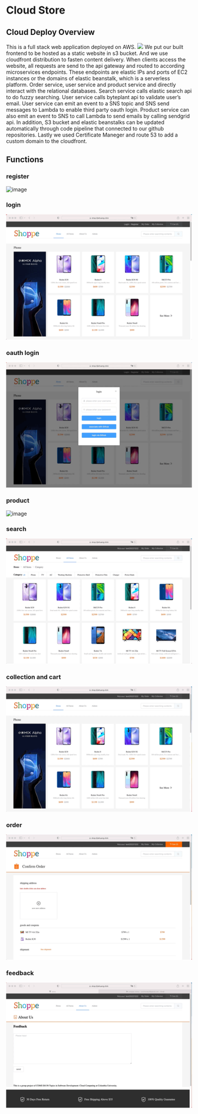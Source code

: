 # Cloud Store
## Cloud Deploy Overview
This is a full stack web application deployed on AWS.
![](https://tva1.sinaimg.cn/large/008vxvgGgy1h9d0u5080tj312g0u0q7z.jpg)
We put our built frontend to be hosted as a static website in s3 bucket. And we use cloudfront distribution to fasten content delivery. When clients access the website, all requests are send to the api gateway and routed to according microservices endpoints. These endpoints are elastic IPs and ports of EC2 instances or the domains of elastic beanstalk, which is a serverless platform. Order service, user service and product service and directly interact with the relational databases. Search service calls elastic search api to do fuzzy searching. User service calls byteplant api to validate user’s email. User service can emit an event to a SNS topic and SNS send messages to Lambda to enable third party oauth login. Product service can also emit an event to SNS to call Lambda to send emails by calling sendgrid api. 
In addition, S3 bucket and elastic beanstalks can be updated automatically through code pipeline that connected to our github repositories. Lastly we used Certificate Maneger and route 53 to add a custom domain to the cloudfront.
## Functions
### register
![image](https://github.com/youthtoday/cloud-store/blob/main/imgs/register.gif)

### login
![image](https://github.com/youthtoday/cloud-store/blob/main/imgs/login.gif)

### oauth login
![image](https://github.com/youthtoday/cloud-store/blob/main/imgs/oauth.gif)

### product
![image](https://github.com/youthtoday/cloud-store/blob/main/imgs/product.gif)

### search
![image](https://github.com/youthtoday/cloud-store/blob/main/imgs/search.gif)


### collection and cart
![image](https://github.com/youthtoday/cloud-store/blob/main/imgs/collection_cart.gif)

### order
![image](https://github.com/youthtoday/cloud-store/blob/main/imgs/order.gif)

### feedback
![image](https://github.com/youthtoday/cloud-store/blob/main/imgs/feedback.gif)
